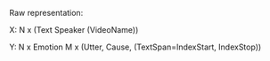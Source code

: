 Raw representation:

X:
    N x (Text Speaker (VideoName))

Y:
    N x Emotion
    M x (Utter, Cause, (TextSpan=IndexStart, IndexStop))
